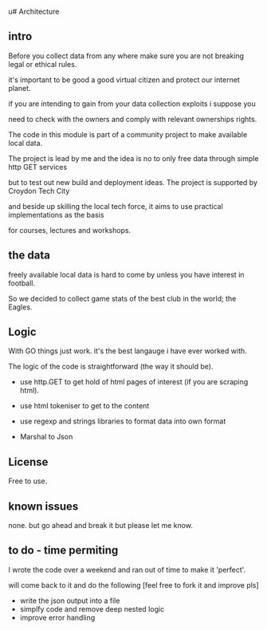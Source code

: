 u# Architecture


## intro

Before you collect data from any where make sure you are not breaking legal or ethical rules.

it's important to be good a good  virtual  citizen and protect our internet planet.

if you are intending to gain from your data collection exploits i suppose  you

need to check with the owners and comply with relevant ownerships rights.

The code in this module  is part of a community project to make available local data.

The project is lead by me and the idea is no to only free data through simple http GET services

but to test out new build and deployment ideas. The project is supported by Croydon Tech City

and beside up skilling the local tech force, it aims to use practical implementations as the basis

for courses, lectures and workshops.


## the data


freely available local data is hard to come by unless you have interest in football.

So we decided to collect game stats of the best club in the world; the Eagles.



## Logic

With GO things just work. it's the best langauge i have ever worked with.

The logic of the code is straightforward     (the way it should be).

- use http.GET to get hold of html pages of interest (if you are scraping html).

- use html tokeniser to get to the content

- use regexp and strings libraries to format data into own format

 - Marshal to Json

 ## License

 Free to use.

 ## known issues

 none. but go  ahead and break it but please let me know.

 ## to do - time permiting

I wrote the code over a weekend and ran out of time to make it 'perfect'.

will come back to it and do the following [feel free to fork it and improve pls]

 - write the json output into a file
 - simplfy code and remove deep nested logic
 - improve error handling

